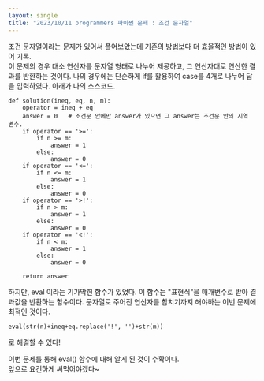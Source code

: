 ```yaml
---
layout: single
title: "2023/10/11 programmers 파이썬 문제 : 조건 문자열"
---
```


조건 문자열이라는 문제가 있어서 풀어보았는데 기존의 방법보다 더 효율적인 방법이 있어 기록.  
이 문제의 경우 대소 연산자를 문자열 형태로 나누어 제공하고, 그 연산자대로 연산한 결과를 반환하는 것이다.
나의 경우에는 단순하게 if를 활용하여 case를 4개로 나누어 답을 입력하였다. 아래가 나의 소스코드.
~~~
def solution(ineq, eq, n, m):
    operator = ineq + eq
    answer = 0   # 조건문 안에만 answer가 있으면 그 answer는 조건문 안의 지역 변수.
    if operator == '>=':
        if n >= m:
            answer = 1
        else:
            answer = 0
    if operator == '<=':
        if n <= m:
            answer = 1
        else:
            answer = 0
    if operator == '>!':
        if n > m:
            answer = 1
        else:
            answer = 0
    if operator == '<!':
        if n < m:
            answer = 1
        else:
            answer = 0
    
    return answer
~~~
하지만, eval 이라는 기가막힌 함수가 있었다.
이 함수는 "표현식"을 매개변수로 받아 결과값을 반환하는 함수이다.
문자열로 주어진 연산자를 합치기까지 해야하는 이번 문제에 최적인 것이다.
~~~
eval(str(n)+ineq+eq.replace('!', '')+str(m))
~~~
로 해결할 수 있다!

이번 문제를 통해 eval() 함수에 대해 알게 된 것이 수확이다.  
앞으로 요긴하게 써먹어야겠다~
